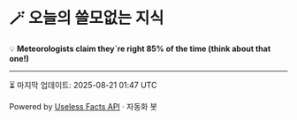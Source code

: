 # 🪄 오늘의 쓸모없는 지식

💡 **Meteorologists claim they`re right 85% of the time (think about that one!)**

---
⏳ 마지막 업데이트: 2025-08-21 01:47 UTC

Powered by [Useless Facts API](https://uselessfacts.jsph.pl/) · 자동화 봇